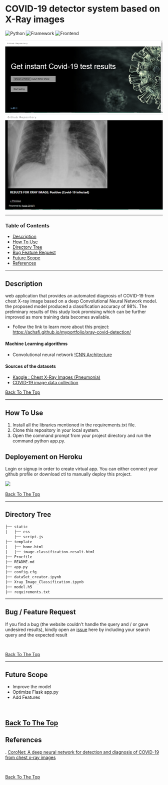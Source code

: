 # COVID-19 detector system based on X-Ray images

![Python](https://img.shields.io/badge/Python-3.8-blueviolet)
![Framework](https://img.shields.io/badge/Framework-Flask-red)
![Frontend](https://img.shields.io/badge/Frontend-HTML/CSS/Bootstrap/JS/Jquery-green)

![image info](home_capture.PNG)
![image info](test_result_capture.PNG)

---

### Table of Contents

- [Description](#Description)
- [How To Use](#how-to-use)
- [Directory Tree](#Directory-Tree)
- [Bug Feature Request](#Bug-Feature-Request)
- [Future Scope](#Future-Scope)
- [References](#references)
---

## Description

web application that provides an automated diagnosis of COVID-19 from chest X-ray image based on a deep Convolutional Neural Network model. 
the proposed model produced a classification accuracy of 98%. The preliminary results of this study look promising which can be further improved as more training data becomes available.
<br>
- Follow the link to learn more about this project: https://achafi.github.io/myportfolio/xray-covid-detection/

#### Machine Learning algorithms
- Convolutional neural network
[!CNN Architecture](cnn_archtecture.png)

#### Sources of the datasets
- [Kaggle : Chest X-Ray Images (Pneumonia) ](https://www.kaggle.com/paultimothymooney/chest-xray-pneumonia?)
- [COVID-19 image data collection](https://github.com/ieee8023/covid-chestxray-dataset)

[Back To The Top](#COVID-19-detector-system-based-on-X-Ray-images)

---

## How To Use

1. Install all the libraries mentioned in the requirements.txt file.
2. Clone this repository in your local system.
4. Open the command prompt from your project directory and run the command python app.py.

## Deployement on Heroku

Login or signup in order to create virtual app. You can either connect your github profile or download ctl to manually deploy this project.

[![](https://i.imgur.com/dKmlpqX.png)](https://heroku.com)

[Back To The Top](#COVID-19-detector-system-based-on-X-Ray-images)

---
## Directory Tree 
```
├── static 
│   ├── css
    ├── script.js
├── template
│   ├── home.html
|   |── image-classification-result.html
├── Procfile
├── README.md
├── app.py
├── config.cfg
├── dataSet_creator.ipynb
├── Xray_Image_Classification.ipynb
├── model.h5
├── requirements.txt
```
---
## Bug / Feature Request

If you find a bug (the website couldn't handle the query and / or gave undesired results), kindly open an [issue](https://github.com/achafi/Covid19Detector/issues) here by including your search query and the expected result

<br>

[Back To The Top](#COVID-19-detector-system-based-on-X-Ray-images)

---

## Future Scope

* Improve the model
* Optimize Flask app.py
* Add Features

<br>

[Back To The Top](#COVID-19-detector-system-based-on-X-Ray-images)
---

## References
. [CoroNet: A deep neural network for detection and diagnosis of COVID-19 from chest x-ray images](https://www.ncbi.nlm.nih.gov/pmc/articles/PMC7274128/)

<br>

[Back To The Top](#COVID-19-detector-system-based-on-X-Ray-images)